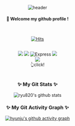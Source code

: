 <div align="center"> 

![header](https://capsule-render.vercel.app/api?type=soft&color=gradient&customColorList=23&height=200&section=header&text=Welcome-nl-hyunju's%20github%20Profile&fontSize=70&animation=twinkling)
  
####  :wave: Welcome my github profile !
  
 <br/>
  
[![Hits](https://hits.seeyoufarm.com/api/count/incr/badge.svg?url=https%3A%2F%2Fgithub.com%2Fryu820&count_bg=%23508E00&title_bg=%23000000&title=hits&edge_flat=true)](https://hits.seeyoufarm.com)
  
 <br/> 
<img src="https://img.shields.io/badge/JavaScript-F7DF1E?style=for-the-badge&logo=JavaScript&logoColor=white">
<img src="https://img.shields.io/badge/Node.js-339933?style=for-the-badge&logo=Node.js&logoColor=white"/>
<img alt="Express" src="https://img.shields.io/badge/Express-000000?style=for-the-badge&logo=Express&logoColor=white">
<img src="https://img.shields.io/badge/sequelize-52B0E7?style=for-the-badge&logo=sequelize&logoColor=white">
  <br/>
<a href="https://ryu-8200.tistory.com/" target="_blank"><img src="https://img.shields.io/badge/Tistory-000000?style=for-the-badge&logo=Tistory&logoColor="FFFFFF"/></a>
<br/>
  👆click!
   <br/>
  <br/>
  
<h3 align="center">✨ My Git Stats ✨</h3>
  
![ryu820's github stats](https://github-readme-stats.vercel.app/api?username=ryu820&theme=vue&show_icons=true)
<br/>
<h3 align="center">✨ My Git Activity Graph ✨</h3>
  
[![hyunju's github activity graph](https://github-readme-activity-graph.cyclic.app/graph?username=ryu820&bg_color=ffffff&color=005104&line=005104&point=0A6E0A&area=false&hide_border=true)](https://github.com/ashutosh00710/github-readme-activity-graph)

  
</div>
